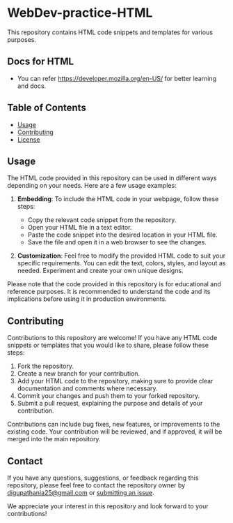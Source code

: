 # WebDev-practice-HTML

This repository contains HTML code snippets and templates for various purposes.

## Docs for HTML
- You can refer https://developer.mozilla.org/en-US/ for better learning and docs.

## Table of Contents
- [Usage](#usage)
- [Contributing](#contributing)
- [License](#license)

## Usage

The HTML code provided in this repository can be used in different ways depending on your needs. Here are a few usage examples:

1. **Embedding**: To include the HTML code in your webpage, follow these steps:
   - Copy the relevant code snippet from the repository.
   - Open your HTML file in a text editor.
   - Paste the code snippet into the desired location in your HTML file.
   - Save the file and open it in a web browser to see the changes.

2. **Customization**: Feel free to modify the provided HTML code to suit your specific requirements. You can edit the text, colors, styles, and layout as needed. Experiment and create your own unique designs.

Please note that the code provided in this repository is for educational and reference purposes. It is recommended to understand the code and its implications before using it in production environments.

## Contributing

Contributions to this repository are welcome! If you have any HTML code snippets or templates that you would like to share, please follow these steps:

1. Fork the repository.
2. Create a new branch for your contribution.
3. Add your HTML code to the repository, making sure to provide clear documentation and comments where necessary.
4. Commit your changes and push them to your forked repository.
5. Submit a pull request, explaining the purpose and details of your contribution.

Contributions can include bug fixes, new features, or improvements to the existing code. Your contribution will be reviewed, and if approved, it will be merged into the main repository.

## Contact

If you have any questions, suggestions, or feedback regarding this repository, please feel free to contact the repository owner by digupathania25@gmail.com or [submitting an issue](https://github.com/digvijay2003/WebDev-practice-HTML/issues).

We appreciate your interest in this repository and look forward to your contributions!

